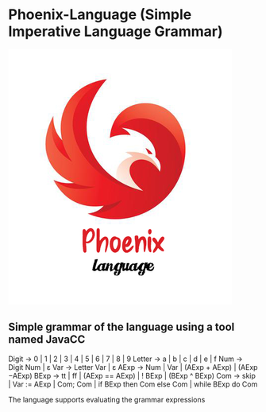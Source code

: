 # Phoenix-Language (Simple Imperative Language Grammar)

![Phoenix-Language](img.jpg)

## Simple grammar of the language using a tool named JavaCC

Digit   → 0 | 1 | 2 | 3 | 4 | 5 | 6 | 7 | 8 | 9
Letter → a | b | c | d | e | f
Num   → Digit Num  |  ε
Var     →  Letter Var  |  ε
AExp  →  Num | Var | (AExp + AExp) | (AExp −AExp)
BExp  →  tt | ff | (AExp == AExp) | ! BExp | (BExp ^ BExp)
Com   →  skip | Var := AExp | Com; Com | if BExp then Com else Com | while BExp do Com

The language supports evaluating the grammar expressions

